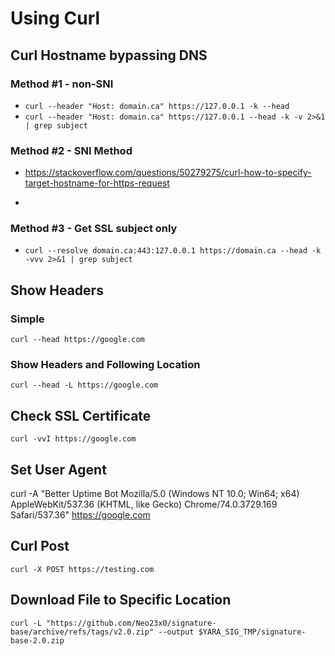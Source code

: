 # Using Curl
## Curl Hostname bypassing DNS
### Method #1 - non-SNI
* ```curl --header "Host: domain.ca" https://127.0.0.1 -k --head```
* ```curl --header "Host: domain.ca" https://127.0.0.1 --head -k -v 2>&1 | grep subject```

### Method #2 - SNI Method
* https://stackoverflow.com/questions/50279275/curl-how-to-specify-target-hostname-for-https-request
* ```curl --resolve domain.ca:443:127.0.0.1 https://domain.ca --head -k -vvv 2>&1 | grep subject

### Method #3 - Get SSL subject only
* ```curl --resolve domain.ca:443:127.0.0.1 https://domain.ca --head -k -vvv 2>&1 | grep subject```

## Show Headers
### Simple
```
curl --head https://google.com
```
### Show Headers and Following Location
```
curl --head -L https://google.com
```
## Check SSL Certificate
```
curl -vvI https://google.com
```
## Set User Agent
curl -A "Better Uptime Bot Mozilla/5.0 (Windows NT 10.0; Win64; x64) AppleWebKit/537.36 (KHTML, like Gecko) Chrome/74.0.3729.169 Safari/537.36" https://google.com

## Curl Post
```curl -X POST https://testing.com```

## Download File to Specific Location
```curl -L "https://github.com/Neo23x0/signature-base/archive/refs/tags/v2.0.zip" --output $YARA_SIG_TMP/signature-base-2.0.zip```